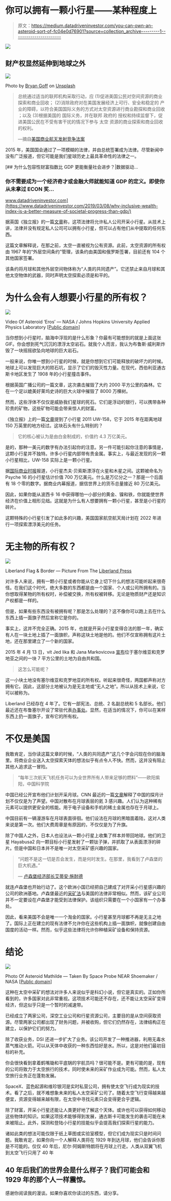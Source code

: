 # 你可以拥有一颗小行星——某种程度上

> 原文：<https://medium.datadriveninvestor.com/you-can-own-an-asteroid-sort-of-fc04e0d76901?source=collection_archive---------1----------------------->

[![](img/e8a364efe140029cf3fcc742ce7f5886.png)](http://www.track.datadriveninvestor.com/1B9E)

## 财产权显然延伸到地球之外

![](img/032372803f8ba85eb42f55b473a6cdfa.png)

Photo by [Bryan Goff](https://unsplash.com/@bryangoffphoto?utm_source=medium&utm_medium=referral) on [Unsplash](https://unsplash.com?utm_source=medium&utm_medium=referral)

> 总统通过适当的联邦机构采取行动，应
> (1)促进美国公民对空间资源的商业探索和商业回收；
> (2)消除政府对在美国发展经济上可行、安全和稳定的
> 产业的障碍，以符合美国国际义务的方式对太空资源进行商业勘探和商业回收
> ；以及
> (3)根据美国的
> 国际义务，并在联邦
> 政府的
> 授权和持续监督下，促进美国公民在不受有害干扰的情况下参与
> 太空
> 资源的商业探索和商业回收的权利。
> 
> —摘自[美国商业航天发射竞争法案](https://www.congress.gov/bill/114th-congress/house-bill/2262/text)

2015 年，美国国会通过了一项模糊的法律，并由总统签署成为法律。尽管新闻中没有广泛报道，但它可能是我们星球历史上最具革命性的法律之一。

[](https://www.datadriveninvestor.com/2019/03/08/why-inclusive-wealth-index-is-a-better-measure-of-societal-progress-than-gdp/) [## 为什么包容性财富指数比 GDP 更能衡量社会进步？|数据驱动…

### 你不需要成为一个经济奇才或金融大师就能知道 GDP 的定义。即使你从未拿过 ECON 奖…

www.datadriveninvestor.com](https://www.datadriveninvestor.com/2019/03/08/why-inclusive-wealth-index-is-a-better-measure-of-societal-progress-than-gdp/) 

据英国《独立报》的一篇[文章](https://www.independent.co.uk/news/science/asteroid-mining-made-legal-after-barack-obama-gives-us-citizens-the-right-to-own-parts-of-celestial-a6750046.html)称，这项法律将允许私人公司开采小行星。从技术上讲，法律并没有规定私人公司可以拥有小行星，但可以占有他们从中提取的任何东西。

这篇文章解释说，在那之前，太空一直被视为公有资源。此前，太空资源的所有权由 1967 年的“外层空间条约”管理，该条约由美国和俄罗斯签署，目前还有 104 个其他国家签署。

该条约将月球和其他外层空间物体称为“人类的共同遗产”。它还禁止来自月球和其他太空物体的武器，同时声明太空探索必须是和平的。

# 为什么会有人想要小行星的所有权？

![](img/a4645a558c3aec44a826d14c8066951b.png)

Video Of Asteroid ‘Eros’ — NASA / Johns Hopkins University Applied Physics Laboratory [[Public domain](https://commons.wikimedia.org/wiki/File:Eros_rotation_Dec._3-4_2000.gif)]

当你想到小行星时，脑海中浮现的是什么形象？你最有可能想到的就是上面这张 GIF。你会想到死气沉沉的漂浮太空岩石。就我个人而言，我认为布鲁斯·威利斯炸毁了一块摇摇欲坠向地球的巨大岩石。

一般来说，你唯一想到小行星的时候，就是你想到它们可能释放的破坏力的时候。地球上可以发现巨大的陨石坑，显示了它们的毁灭性力量。在现代，西伯利亚通古斯卡地区发生了 1908 年的小行星撞击事件。

根据英国广播公司的一篇文章，这次袭击摧毁了大约 2000 平方公里的森林。它在一个足以媲美好莱坞史诗的巨大火球中摧毁了 8000 万棵树。

然而，这些浮体不仅仅是威胁我们星球的死石。它们是浮动的银行，可以携带各种珍贵的矿物，这些矿物可能会带来惊人的财富。

《独立报》上的一篇[文章](https://www.independent.co.uk/news/science/asteroid-worth-35-trillion-set-to-pass-earth-on-sunday-and-you-can-watch-it-live-10398708.html)提到了小行星 2011 UW-158，它于 2015 年在距离地球 150 万英里的地方经过。这块石头有什么特别的？

> 它的核心被认为是由白金制成的，价值约 4.3 万亿美元。

是的，那种一美元的数字有办法引起你的注意。另一件可能引起你注意的事情是，这颗小行星并不独特。许多小行星内部带有贵金属。事实上，与最近发现的另一颗小行星相比，UW-158 实际上是一颗小行星。

据[国际商业时报](https://www.ibtimes.co.in/100bn-every-human-space-missions-explore-gold-iron-rich-asteroids-760332)报道，小行星杰夫·贝索斯漂浮在火星和木星之间。这颗被命名为 Psyche 16 的小行星估计价值 700 万亿美元。什么是万亿分之一？那是一个后面有 18 个零的数字。据商业内幕报道，据信世界上的货币总量接近 80 万亿美元。

因此，如果你能从波西卡 16 中获得哪怕一小部分的黄金、镍和铁，你就能使世界经济在价值上相形见绌。这就是为什么有人想要拥有一颗小行星，甚至是小行星的碎片。

这颗特殊的小行星引发了如此多的兴趣，美国国家航空航天局计划在 2022 年进行一项探索漂浮美元的任务。

# 无主物的所有权？

![](img/930802a24facc7f71904970fbcd28ee3.png)

Liberland Flag & Border — Picture From The [Liberland Press](https://liberlandpress.com/2019/05/serbia-croatia-and-terra-nullius/)

对许多人来说，拥有一颗小行星或者你能从它身上切下什么的想法可能听起来很奇怪。在我们这个时代，绝大多数的东西都是由一个国家、个人或公司所拥有的。当你想取得某物的所有权时，补偿被交换，所有权被转移。无论是物质财产还是知识产权都是一样的。

但是，如果有些东西没有被拥有呢？那是怎么处理的？这不像你可以跑上去在什么东西上插一面旗子然后宣称它是你的。

事实上，这并不完全正确。2015 年，也就是开采小行星变得合法的那一年，确实有人在一块土地上插了一面旗帜，声称这块土地是他的。他们不仅宣称拥有这片土地，还在那里建立了一个新的国家。

2015 年 4 月 13 日，vít Jed lika 和 Jana Markovicova [宣布](https://liberland.org/en/about)位于塞尔维亚和克罗地亚之间的一块 7 平方公里的土地为自由共和国。

> 这怎么可能呢？

这一小块土地没有塞尔维亚和克罗地亚的所有权。听起来很奇怪，两国都声称对方拥有它。因此，这部分土地被认为是无主地或“无人之地”。所以从技术上来说，它可以被称为。

Liberland 已经存在 4 年了。它有一部宪法、总统、2 名副总统和 5 名部长。他们最近还在布鲁塞尔开设了常驻代表[办事处](https://liberlandpress.com/2019/04/liberland-opens-an-office-in-brussels/)。显然，在适当的情况下，你可以在某样东西上扔一面旗子，宣布它的所有权。

# 不仅是美国

我敢肯定，当你读这篇文章的时候，“人类的共同遗产”这几个字会闪现在你的脑海里。将商业企业送入太空探索天体的想法似乎有点令人不快。然而，这并没有阻止其他人追求这一冒险。

> “每年三次航天飞机任务可以为全世界所有人带来足够的燃料”——欧阳紫阳，中国科学院

中国已经公开宣布他们计划开采月球。CNN 最近的一篇[文章](https://www.cnn.com/2019/01/04/asia/china-space-moon-science-intl/index.html)解释了中国的探月计划不仅仅是为了声望。中国对散布在月球表层的氦 3 感兴趣。人们认为这种稀有元素可以提供更安全的核能。用于电子设备和手机的稀土金属也存在于月球上。

中国目前有一辆漫游车在月球表面徘徊。他们设法在月球的黑暗面着陆，这对人类来说是第一次。他们大费周章是有原因的，不仅仅是为了升旗。

除了中国人之外，日本人也设法从一颗小行星上收集了样本并带回地球。他们的卫星 Hayabusa2 向一颗目标小行星发射了一颗钛子弹，并抓取了从表面漂浮的碎片。但是中国和日本并不是唯一对太空采矿感兴趣的国家。

> “问题不是这一切是否会发生，而是何时发生。在那里，我看到了卢森堡的巨大机遇。”
> 
> — [卢森堡经济部长艾蒂安·施耐德](https://www.outerplaces.com/science/item/16532-space-mining-luxembourg)

就连卢森堡也开始行动了。这个欧洲小国已经把自己建成了对开采小行星感兴趣的公司的欧洲基地。卢森堡最近的[采矿法](https://www.engadget.com/2017/07/30/luxembourg-asteroid-mining-law-august-1/)与美国的法律非常相似。然而，该矿业公司并不一定要设在卢森堡才能受到法律保护。该组织只需要在一个小国家有一个办事处。

因此，看来美国不会是唯一一个淘金的国家。小行星甚至月球都不再是无主之地了。国际上正在建立的现有法律不允许你在这些机构上插一面旗帜，就像创建自由国度的活动一样。然而，似乎这些法律将允许你种植采矿设备和保持资源。

# 结论

![](img/b7a583df3e44a118d669e369eb0e2d42.png)

Photo Of Asteroid Mathilde — Taken By Space Probe NEAR Shoemaker / NASA [[Public domain](https://commons.wikimedia.org/wiki/File:(253)_mathilde.jpg)]

这种在太空中采矿的想法对许多人来说似乎是科幻小说，但它是真实的。正如你所看到的，许多国家对此非常重视。这项技术可能还不存在，还不能让太空采矿变得经济，但这似乎只是一个暂时的减速带。

已经成立了两家公司，深空工业公司和行星资源公司，主要目的是从空间获取资源。尽管两家公司都出现了财务问题，并被收购，但它们仍然存在，法律结构正在建立，以保护它们的努力。

除了收获业务，DSI 还进一步扩大了业务。该公司开发了一种推进器，利用无毒水蒸气推动火箭。可以从天体中收获的一种东西恰好是水。所以，这是对他们最初目标的补充。

你会很快看到拿着鹤嘴锄和平底锅的宇航员吗？很可能不是。更有可能的是，现有的公司将致力于太空旅行的技术，同时使未来的采矿作业成为可能。然而，私人太空旅行业务正在蓬勃发展。

SpaceX、蓝色起源和维珍银河是实时私营公司，拥有使太空飞行成为现实的技术。看了之后，就不难想象未来的私人太空采矿公司了。随着太空飞行变得越来越便宜，资源变得越来越有限，在太空中寻找元素只会变得更合乎逻辑。

除了财富，开采小行星还能让人类更好地了解这个天体。或许也可以获得如何移动这些物体的知识。如果这项技术能够得到发展，通古斯卡可能发生的袭击可能在未来被阻止。此外，探测和登陆小行星的技能似乎会提高我们探索行星的能力。

诸如此类的想法可能仅限于纸上草图或实验室模型，但它们成为现实只是时间问题。我敢肯定，如果你向一个人解释人类将在 1929 年到达月球，他们会告诉你那是不可能的。仅仅 40 年后，尼尔·阿姆斯特朗将在月球上行走。人类从双翼飞机到太空飞行只用了 40 年

## 40 年后我们的世界会是什么样子？我们可能会和 1929 年的那个人一样震惊。

感谢你阅读我的漫谈。如果你喜欢你读过的东西，请分享。